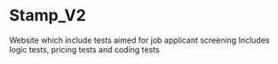 # Stamp_V2
Website which include tests aimed for job applicant screening
Includes logic tests, pricing tests and coding tests
